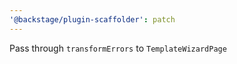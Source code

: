 ```yaml
---
'@backstage/plugin-scaffolder': patch
---
```


Pass through `transformErrors` to `TemplateWizardPage`
